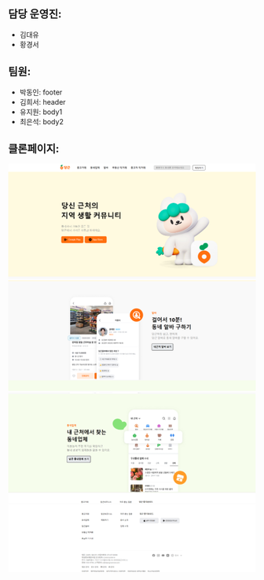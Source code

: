 ## 담당 운영진:

- 김대유
- 황경서

## 팀원:

- 박동인: footer
- 김희서: header
- 유지원: body1
- 최은석: body2

## 클론페이지:

![클론 페이지1](./img/clone1.png)
![클론 페이지2](./img/clone2.png)
![클론 페이지3](./img/clone3.png)
![클론 페이지4](./img/clone4.png)
